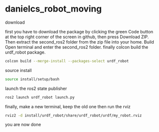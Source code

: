 # danielcs_robot_moving

download

first you have to download the package by clicking the green Code button at the top right corner of the screen in github, then press Download ZIP. Then extract the second_ros2 folder from the zip file into your home. Build Open terminal and enter the second_ros2 folder. finally colcon build the urdf_robot package.

```bash
colcon build --merge-install --packages-select urdf_robot
```

source install

```bash
source install/setup/bash
```

launch the ros2 state publisher

```bash
ros2 launch urdf_robot launch.py
```

finally, make a new terminal, keep the old one then run the rviz

```bash
rviz2 -d install/urdf_robot/share/urdf_robot/urdf/my_robot.rviz
```
you are now done

